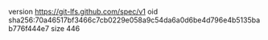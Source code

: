 version https://git-lfs.github.com/spec/v1
oid sha256:70a46517bf3466c7cb0229e058a9c54da6a0d6be4d796e4b5135bab776f444e7
size 446
